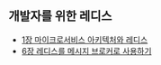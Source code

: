 ## 개발자를 위한 레디스
- [1장 마이크로서비스 아키텍처와 레디스](01.msa&redis.md)
- [6장 레디스를 메시지 브로커로 사용하기](06.redis-message-broker.md)
